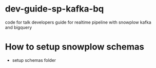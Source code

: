 # dev-guide-sp-kafka-bq
code for talk developers guide for realtime pipeline with snowplow kafka and bigquery

# How to setup snowplow schemas

- setup schemas folder

